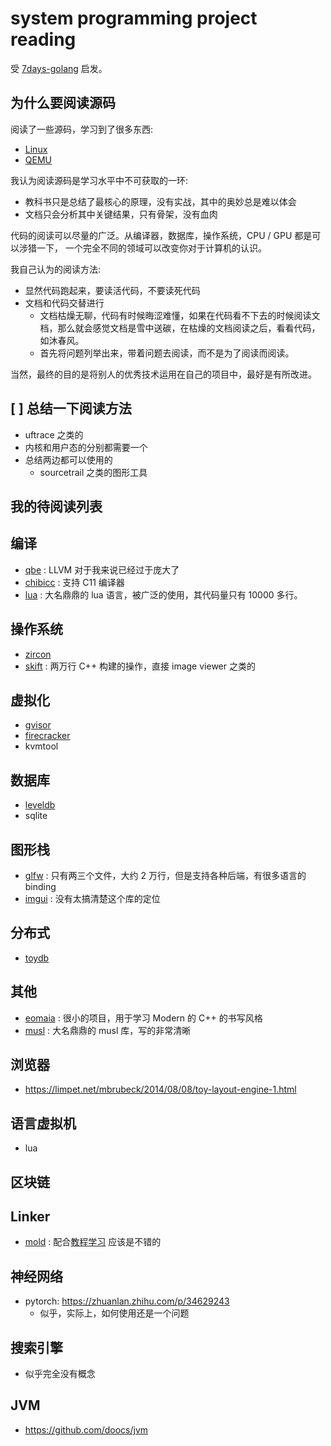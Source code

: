 # system programming project reading
受 [7days-golang](https://github.com/geektutu/7days-golang) 启发。

## 为什么要阅读源码
阅读了一些源码，学习到了很多东西:
- [Linux](https://github.com/Martins3/Martins3.github.io/blob/master/docs/kernel)
- [QEMU](https://github.com/Martins3/Martins3.github.io/blob/master/docs/qemu)

我认为阅读源码是学习水平中不可获取的一环:
- 教科书只是总结了最核心的原理，没有实战，其中的奥妙总是难以体会
- 文档只会分析其中关键结果，只有骨架，没有血肉

代码的阅读可以尽量的广泛。从编译器，数据库，操作系统，CPU / GPU 都是可以涉猎一下，
一个完全不同的领域可以改变你对于计算机的认识。

我自己认为的阅读方法:
- 显然代码跑起来，要读活代码，不要读死代码
- 文档和代码交替进行
  - 文档枯燥无聊，代码有时候晦涩难懂，如果在代码看不下去的时候阅读文档，那么就会感觉文档是雪中送碳，在枯燥的文档阅读之后，看看代码，如沐春风。
  - 首先将问题列举出来，带着问题去阅读，而不是为了阅读而阅读。

当然，最终的目的是将别人的优秀技术运用在自己的项目中，最好是有所改进。

## [ ] 总结一下阅读方法
- uftrace 之类的
- 内核和用户态的分别都需要一个
- 总结两边都可以使用的
  - sourcetrail 之类的图形工具

## 我的待阅读列表

## 编译
- [qbe](https://github.com/Martins3/Martins3.github.io/blob/master/compiler/qbe.md) : LLVM 对于我来说已经过于庞大了
- [chibicc](https://github.com/rui314/chibicc) : 支持 C11 编译器
- [lua](https://www.lua.org/source/) : 大名鼎鼎的 lua 语言，被广泛的使用，其代码量只有 10000 多行。

## 操作系统
- [zircon](https://github.com/Martins3/Martins3.github.io/blob/master/os/zicron/zicron_overview.md)
- [skift](https://github.com/skiftOS/skift) : 两万行 C++ 构建的操作，直接 image viewer 之类的

## 虚拟化
- [gvisor](https://github.com/Martins3/Martins3.github.io/blob/master/hack/kvm/gvisor.md)
- [firecracker](https://github.com/Martins3/Martins3.github.io/blob/master/hack/kvm/hypervisor/firecracker.md)
- kvmtool

## 数据库
- [leveldb](https://github.com/google/leveldb)
- sqlite

## 图形栈
- [glfw](https://github.com/glfw/glfw) : 只有两三个文件，大约 2 万行，但是支持各种后端，有很多语言的 binding
- [imgui](https://github.com/ocornut/imgui) : 没有太搞清楚这个库的定位

## 分布式
- [toydb](https://github.com/erikgrinaker/toydb)

## 其他
- [eomaia](https://github.com/Martins3/Martins3.github.io/blob/master/net/eomaia.md) : 很小的项目，用于学习 Modern 的 C++ 的书写风格
- [musl](./linux/musl.md) : 大名鼎鼎的 musl 库，写的非常清晰

## 浏览器
- https://limpet.net/mbrubeck/2014/08/08/toy-layout-engine-1.html

## 语言虚拟机
- lua

## 区块链

## Linker
- [mold](https://github.com/rui314/mold) : 配合[教程学习](https://eli.thegreenplace.net/tag/linkers-and-loaders) 应该是不错的

## 神经网络
- pytorch: https://zhuanlan.zhihu.com/p/34629243
  - 似乎，实际上，如何使用还是一个问题

## 搜索引擎
- 似乎完全没有概念

## JVM
- https://github.com/doocs/jvm
